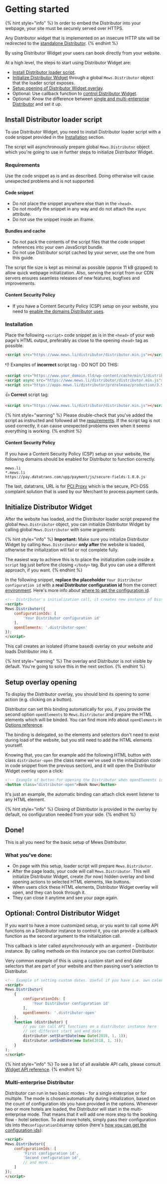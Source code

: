 # Getting started

{% hint style="info" %}
In order to embed the Distributor into your webpage, your site must be securely served over HTTPS.

Any Distributor widget that is implemented on an insecure HTTP site will be redirected to the [standalone Distributor](../distributor-standalone/README.md).
{% endhint %}

By using Distributor Widget your users can book directly from your website.

At a high level, the steps to start using Distributor Widget are:
* [Install Distributor loader script](./getting-started.md#install-distributor-loader-script).
* [Initialize Distributor Widget](./getting-started.md#initialize-distributor-widget) through a global `Mews.Distributor` object that the loader script exposes.
* [Setup opening of Distributor Widget overlay](./getting-started.md#setup-overlay-opening).
* Optional: Use callback function to [control Distributor Widget](./getting-started.md#optional-control-distributor-widget).
* Optional: Know the difference between [single and multi-enterprise Distributor](./getting-started.md#multi-enterprise-distributor) and set it up.

## Install Distributor loader script

To use Distributor Widget, you need to install Distributor loader script with a code snippet provided in the [Installation](./getting-started.md#installation) section.

The script will asynchronously prepare global `Mews.Distributor` object which you're going to use in further steps to initialize Distributor Widget.

### Requirements

Use the code snippet as is and as described. Doing otherwise will cause unexpected problems and is not supported.

#### Code snippet
* Do not place the snippet anywhere else than in the `<head>`.
* Do not modify the snippet in any way and do not attach the `async` attribute.
* Do not use the snippet inside an iframe.

#### Bundles and cache
* Do not pack the contents of the script files that the code snippet references into your own JavaScript bundle.
* Do not use Distributor script cached by your server, use the one from this guide.

The script file size is kept as minimal as possible (approx 11 kB gzipped) to allow quick webpage initialization. Also, serving the script from our CDN servers ensures seamless releases of new features, bugfixes and improvements.

#### Content Security Policy
* If you have a Content Security Policy (CSP) setup on your website, you need to [enable the domains Distributor uses](./getting-started.md#content-security-policy-1).

### Installation

Place the following `<script>` code snippet as is in the `<head>` of your web page's HTML output, preferably as close to the opening `<head>` tag as possible.

```html
<script src="https://www.mews.li/distributor/distributor.min.js"></script>
```

👎 Examples of **incorrect** script tag - DO NOT DO THIS:
```html
<script src="https://www.your_domain.tld/wp-content/cache/min/1/distributor/distributor.min.js?ver=1628071961"></script>
<script async src="https://www.mews.li/distributor/distributor.min.js"></script>
<script src="https://apps.mews.li/distributor/prerelease/production/3.924.4/distributor.js"></script>
```

👍 **Correct** script tag:
```html
<script src="https://www.mews.li/distributor/distributor.min.js"></script>
```

{% hint style="warning" %}
Please double-check that you've added the script as instructed and followed all the [requirements](./getting-started.md#requirements). If the script tag is not used correctly, it can cause unexpected problems even when it seems everything is working.
{% endhint %}

#### Content Security Policy

If you have a Content Security Policy (CSP) setup on your website, the following domains should be enabled for Distributor to function correctly.

```text
mews.li
*.mews.li
https://pay.datatrans.com/upp/payment/js/secure-fields-1.0.0.js
```

The last, datatrans, URL is for [PCI Proxy](https://www.pci-proxy.com/) which is the secure, PCI-DSS complaint solution that is used by our Merchant to process payment cards.

## Initialize Distributor Widget

After the website has loaded, and the Distributor loader script prepared the global `Mews.Distributor` object, you can initialize Distributor Widget by calling global `Mews.Distributor` with some arguments:

{% hint style="info" %}
**Important:** Make sure you initialize Distributor Widget by calling `Mews.Distributor` **only after** the website is loaded, otherwise the initialization will fail or not complete fully. 

The easiest way to achieve this is to place the initialization code inside a `script` tag just before the closing `</body>` tag. But you can use a different approach, if you want.
{% endhint %}

In the following snippet, **replace the placeholder** `Your Distributor configuration id` with a **real Distributor configuration id** from the correct [environment](../distributor-api-v1/environments.md). Here's more info about [where to get the configuration id](../faq.md#where-to-get-configuration-id).

```html
<!-- Distributor's initialization call, it creates new instance of Distributor. Use your Distributor configuration id. -->
<script>
Mews.Distributor({
    configurationIds: [
        'Your Distributor configuration id'
    ],
    openElements: '.distributor-open'
});
</script>
```

This call creates an isolated (iframe based) overlay on your website and loads Distributor into it.

{% hint style="warning" %}
The overlay and Distributor is not visible by default. You're going to solve this in the next section.
{% endhint %}

## Setup overlay opening

To display the Distributor overlay, you should bind its opening to some action (e.g. clicking on a button).

Distributor can set this binding automatically for you, if you provide the second option `openElements` to `Mews.Distributor` and prepare the HTML elements which will be binded. You can find more info about `openElements` in [Options reference](./reference.md#options-reference).

The binding is delegated, so the elements and selectors don't need to exist during load of the website, but you still need to add the HTML elements yourself.

Knowing that, you can for example add the following HTML button with class `distributor-open` (the class name we've used in the initialization code in code snippet from the previous section), and it  will open the Distributor Widget overlay upon a click:

```html
<!-- Example of button for opening the Distributor when openElements is set to '.distributor-open' -->
<button class="distributor-open">Book Now</button>
```

It's just an example, the automatic binding can attach click event listener to any HTML element.

{% hint style="info" %}
Closing of Distributor is provided in the overlay by default, no configuration needed from your side.
{% endhint %}

## Done!

This is all you need for the basic setup of Mews Distributor.

### What you've done:
- On page with this setup, loader script will prepare `Mews.Distributor`.
- After the page loads, your code will call `Mews.Distributor`. This will initialize Distributor Widget, create (for now) hidden overlay and bind opening actions to selected HTML elements, like buttons.
- When users click these HTML elements, Distributor Widget overlay will open, and they can book through it.
- They can close it anytime and see your page again.

## Optional: Control Distributor Widget

If you want to have a more customized setup, or you want to call some API functions on a Distributor instance to control it, you can provide a callback function as the second argument to the initialization call. 

This callback is later called asynchronously with an argument - Distributor instance. By calling methods on this instance you can control Distributor.

Very common example of this is using a custom start and end date selectors that are part of your website and then passing user’s selection to Distributor.

```html
<!-- Example of setting custom dates. Useful if you have i.e. own calendars on website. -->
<script>
Mews.Distributor(
    {
        configurationIds: [
            'Your Distributor configuration id'
        ],
        openElements: '.distributor-open'
    },
    function (distributor) {
        // you can call API functions on a distributor instance here
        // set different start and end date
        distributor.setStartDate(new Date(2018, 1, 1));
        distributor.setEndDate(new Date(2018, 1, 3));
    }
);
</script>
```

{% hint style="info" %}
To see a list of all available API calls, please consult [Widget API reference](./reference.md#api-reference).
{% endhint %}

### Multi-enterprise Distributor

Distributor can run in two basic modes - for a single enterprise or for multiple. The mode is chosen automatically during initialization, based on the count of configuration ids you have provided in the options. Whenever two or more hotels are loaded, the Distributor will start in the multi-enterprise mode. That means that it will add one more step to the booking flow - hotel selection. To add more hotels, simply pass their configuration ids into the`configurationIds`array option (here's [how you can get the configuration ids](../faq.md#where-to-get-configuration-id)):

```html
<script>
Mews.Distributor({
    configurationIds: [
        'First configuration id',
        'Second configuration id',
        // and more...
    ]
});
</script>
```

